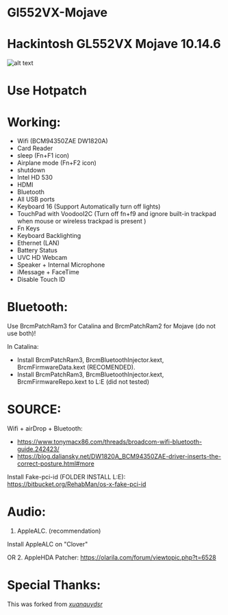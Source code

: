 # Gl552VX-Mojave
# Hackintosh GL552VX Mojave 10.14.6

![alt text](https://i.imgur.com/FCw09ke.png)

# Use Hotpatch
# Working:
- Wifi (BCM94350ZAE DW1820A)
- Card Reader
- sleep (Fn+F1 icon)
- Airplane mode (Fn+F2 icon)
- shutdown
- Intel HD 530
- HDMI
- Bluetooth 
- All USB ports
- Keyboard 16 (Support Automatically turn off lights)
- TouchPad with VoodooI2C (Turn off fn+f9 and ignore built-in trackpad when mouse or wireless trackpad is present )
- Fn Keys
- Keyboard Backlighting
- Ethernet (LAN)
- Battery Status
- UVC HD Webcam
- Speaker + Internal Microphone
- iMessage + FaceTime
- Disable Touch ID

# Bluetooth:
Use BrcmPatchRam3 for Catalina and BrcmPatchRam2 for Mojave (do not use both)!

In Catalina:
* Install  BrcmPatchRam3, BrcmBluetoothInjector.kext, BrcmFirmwareData.kext  (RECOMENDED).
* Install BrcmPatchRam3, BrcmBluetoothInjector.kext, BrcmFirmwareRepo.kext  to L:E  (did not tested)

# SOURCE:

Wifi + airDrop + Bluetooth:
* https://www.tonymacx86.com/threads/broadcom-wifi-bluetooth-guide.242423/
* https://blog.daliansky.net/DW1820A_BCM94350ZAE-driver-inserts-the-correct-posture.html#more

Install Fake-pci-id (FOLDER INSTALL L:E):
https://bitbucket.org/RehabMan/os-x-fake-pci-id

# Audio:

1. AppleALC. (recommendation)

Install AppleALC on "Clover"

OR
2. AppleHDA Patcher:
https://olarila.com/forum/viewtopic.php?t=6528


# Special Thanks: 
This was forked from
[*xuanquydsr*](https://github.com/xuanquydsr/Gl552VX-Mojave) 
